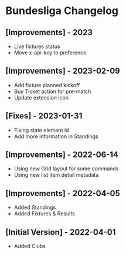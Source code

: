 # Bundesliga Changelog

## [Improvements] - 2023
- Live fixtures status
- Move x-api-key to preference

## [Improvements] - 2023-02-09

- Add fixture planned kickoff
- Buy Ticket action for pre-match
- Update extension icon

## [Fixes] - 2023-01-31

- Fixing state element id
- Add more information in Standings

## [Improvements] - 2022-06-14

- Using new Grid layout for some commands
- Using new list item detail metadata

## [Improvements] - 2022-04-05

- Added Standings
- Added Fixtures & Results

## [Initial Version] - 2022-04-01

- Added Clubs
